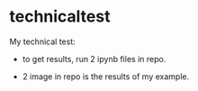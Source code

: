 # technicaltest
My technical test:

- to get results, run 2 ipynb files in repo.

- 2 image in repo is the results of my example.

